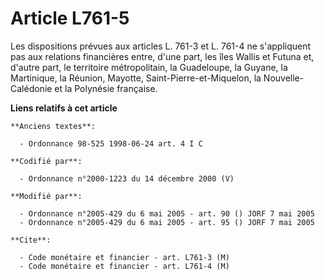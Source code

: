 # Article L761-5

Les dispositions prévues aux articles L. 761-3 et L. 761-4 ne s'appliquent pas aux relations financières entre, d'une part,
les îles Wallis et Futuna et, d'autre part, le territoire métropolitain, la Guadeloupe, la Guyane, la Martinique, la Réunion,
Mayotte, Saint-Pierre-et-Miquelon, la Nouvelle-Calédonie et la Polynésie française.

**Liens relatifs à cet article**

	**Anciens textes**:

	  - Ordonnance 98-525 1998-06-24 art. 4 I C

	**Codifié par**:

	  - Ordonnance n°2000-1223 du 14 décembre 2000 (V)

	**Modifié par**:

	  - Ordonnance n°2005-429 du 6 mai 2005 - art. 90 () JORF 7 mai 2005
	  - Ordonnance n°2005-429 du 6 mai 2005 - art. 95 () JORF 7 mai 2005

	**Cite**:

	  - Code monétaire et financier - art. L761-3 (M)
	  - Code monétaire et financier - art. L761-4 (M)
